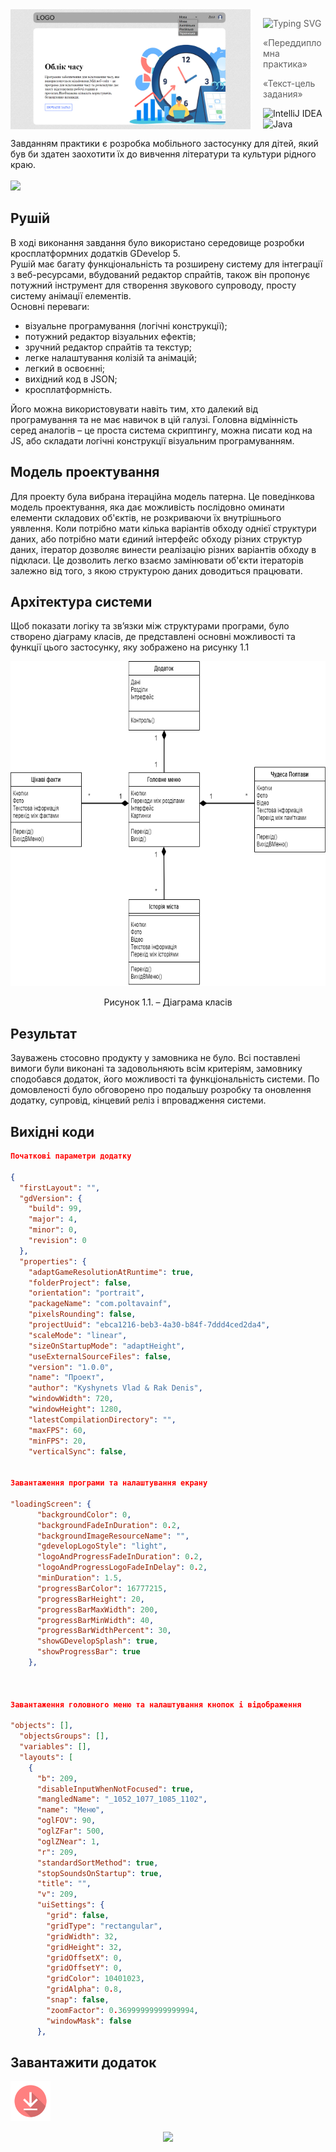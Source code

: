 <img src="https://github.com/Vadym-Al/Time-Accounting/blob/main/png/logo.png" align="left" width="384px" height="192px"/>

<img align="left" width="0" height="192px" hspace="10"/>

> ![Typing SVG](https://readme-typing-svg.herokuapp.com?size=30&color=F7F7F7&lines=Time+Accounting)
> 
> «Переддипломна практика» 
> 
> «Текст-цель задания» 

![IntelliJ IDEA](https://img.shields.io/badge/IntelliJIDEA-000000.svg?style=for-the-badge&logo=intellij-idea&logoColor=white)
![Java](https://img.shields.io/badge/java-%23ED8B00.svg?style=for-the-badge&logo=java&logoColor=white)

Завданням практики є розробка мобільного застосунку для дітей, який був би здатен заохотити їх до вивчення літератури та культури рідного краю.   
<br>![](https://github-profile-summary-cards.vercel.app/api/cards/profile-details?username=Vadym-Al&theme=solarized_dark)
## Рушій

В ході виконання завдання було використано середовище розробки кросплатформних додатків GDevelop 5.  
Рушій має багату функціональність та розширену систему для інтеграції з веб-ресурсами, вбудований редактор спрайтів, також він пропонує потужний інструмент для створення звукового супроводу, просту систему анімації елементів.  
Основні переваги:
-	візуальне програмування (логічні конструкції);
-	потужний редактор візуальних ефектів;
-	зручний редактор спрайтів та текстур; 
-	легке налаштування колізій та анімацій;
-	легкий в освоєнні;
-	вихідний код в JSON;
-	кросплатформність.  

Його можна використовувати навіть тим, хто далекий від програмування та не має навичок в цій галузі. Головна відмінність серед аналогів – це проста система скриптингу, можна писати код на JS, або складати логічні конструкції візуальним програмуванням.


## Модель проектування

Для проекту була вибрана ітераційна модель патерна. Це поведінкова модель проектування, яка дає можливість послідовно оминати елементи складових об'єктів, не розкриваючи їх внутрішнього уявлення. Коли потрібно мати кілька варіантів обходу однієї структури даних, або потрібно мати єдиний інтерфейс обходу різних структур даних, ітератор дозволяє винести реалізацію різних варіантів обходу в підкласи. Це дозволить легко взаємо замінювати об'єкти ітераторів залежно від того, з якою структурою даних доводиться працювати.


## Архітектура системи

Щоб показати логіку та зв’язки між структурами програми, було створено діаграму класів, де представлені основні можливості та функції цього застосунку, яку зображено на рисунку 1.1

<p align="center"><img src="https://github.com/KyshynetsVlad/Poltava/blob/main/Practic_Interface/Классы.png" width="720px" height="520px"/><p/>
<p align="center">Рисунок 1.1. – Діаграма класів</p>


## Результат

Зауважень стосовно продукту у замовника не було. Всі поставлені вимоги були виконані та задовольняють всім критеріям, замовнику сподобався додаток, його можливості та функціональність системи. По домовленості було обговорено про подальшу розробку та оновлення додатку, супровід, кінцевий реліз і впровадження системи.

## Вихідні коди

```json
Початкові параметри додатку

{
  "firstLayout": "",
  "gdVersion": {
    "build": 99,
    "major": 4,
    "minor": 0,
    "revision": 0
  },
  "properties": {
    "adaptGameResolutionAtRuntime": true,
    "folderProject": false,
    "orientation": "portrait",
    "packageName": "com.poltavainf",
    "pixelsRounding": false,
    "projectUuid": "ebca1216-beb3-4a30-b84f-7ddd4ced2da4",
    "scaleMode": "linear",
    "sizeOnStartupMode": "adaptHeight",
    "useExternalSourceFiles": false,
    "version": "1.0.0",
    "name": "Проект",
    "author": "Kyshynets Vlad & Rak Denis",
    "windowWidth": 720,
    "windowHeight": 1280,
    "latestCompilationDirectory": "",
    "maxFPS": 60,
    "minFPS": 20,
    "verticalSync": false,
    

Завантаження програми та налаштування екрану

"loadingScreen": {
      "backgroundColor": 0,
      "backgroundFadeInDuration": 0.2,
      "backgroundImageResourceName": "",
      "gdevelopLogoStyle": "light",
      "logoAndProgressFadeInDuration": 0.2,
      "logoAndProgressLogoFadeInDelay": 0.2,
      "minDuration": 1.5,
      "progressBarColor": 16777215,
      "progressBarHeight": 20,
      "progressBarMaxWidth": 200,
      "progressBarMinWidth": 40,
      "progressBarWidthPercent": 30,
      "showGDevelopSplash": true,
      "showProgressBar": true
    }, 



Завантаження головного меню та налаштування кнопок і відображення

"objects": [],
  "objectsGroups": [],
  "variables": [],
  "layouts": [
    {
      "b": 209,
      "disableInputWhenNotFocused": true,
      "mangledName": "_1052_1077_1085_1102",
      "name": "Меню",
      "oglFOV": 90,
      "oglZFar": 500,
      "oglZNear": 1,
      "r": 209,
      "standardSortMethod": true,
      "stopSoundsOnStartup": true,
      "title": "",
      "v": 209,
      "uiSettings": {
        "grid": false,
        "gridType": "rectangular",
        "gridWidth": 32,
        "gridHeight": 32,
        "gridOffsetX": 0,
        "gridOffsetY": 0,
        "gridColor": 10401023,
        "gridAlpha": 0.8,
        "snap": false,
        "zoomFactor": 0.36999999999999994,
        "windowMask": false
      }, 
```

## Завантажити додаток  

[<img src="https://github.com/KyshynetsVlad/Poltava/blob/main/Practic_Interface/download-1915749__480.png" width="64px" height="64px"/>](https://drive.google.com/file/d/1SD6d-Ml3ZV9MV_HDaUsjxuhuMEfsy_4k/view?usp=sharing)  
<p align="center"><img src="http://qrcoder.ru/code/?https%3A%2F%2Fdrive.google.com%2Ffile%2Fd%2F1SD6d-Ml3ZV9MV_HDaUsjxuhuMEfsy_4k%2Fview%3Fusp%3Dsharing&4&0"/></p>



